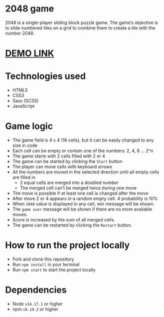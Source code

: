 # 2048 game

2048 is a single-player sliding block puzzle game. The game’s objective is to slide numbered tiles on a grid to combine them to create a tile with the number 2048.

# [DEMO LINK](https://oleksandr-maslo.github.io/2048-game/)

# Technologies used

- HTML5
- CSS3
- Sass (SCSS)
- JavaScript

# Game logic

- The game field is 4 x 4 (16 cells), but it can be easily changed to any size in code
- Each cell can be empty or contain one of the numbers: 2, 4, 8 ... 2^n
- The game starts with 2 cells filled with 2 or 4
- The game can be started by clicking the `Start` button
- The player can move cells with keyboard arrows
- All the numbers are moved in the selected direction until all empty cells are filled in
   - 2 equal cells are merged into a doubled number
   - The merged cell can’t be merged twice during one move
- The move is possible if at least one cell is changed after the move
- After move 2 or 4 appears in a random empty cell. 4 probability is 10%
- When `2048` value is displayed in any cell, win message will be shown.
- The `game over` message will be shown if there are no more available moves.
- Score is increased by the sum of all merged cells.
- The game can be restarted by clicking the `Restart` button.

# How to run the project locally

- Fork and clone this repository
- Run `npm install` in your terminal
- Run `npm start` to start the project locally

# Dependencies

- Node `v14.17.1` or higher
- npm `v8.19.2` or higher
